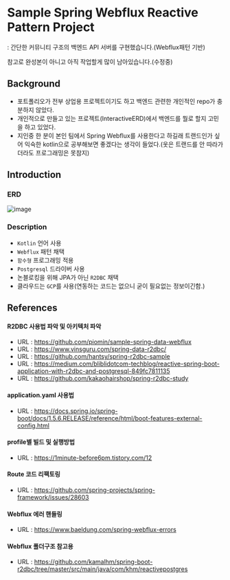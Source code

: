 
# Sample Spring Webflux Reactive Pattern Project
: 간단한 커뮤니티 구조의 백엔드 API 서버를 구현했습니다.(Webflux패턴 기반)

참고로 완성본이 아니고 아직 작업할게 많이 남아있습니다.(수정중)

## Background
- 포트폴리오가 전부 상업용 프로젝트이기도 하고 백엔드 관련한 개인적인 repo가 충분하지 않았다.
- 개인적으로 만들고 있는 프로젝트(InteractiveERD)에서 백엔드를 뭘로 할지 고민을 하고 있었다.
- 지인중 한 분이 본인 팀에서 Spring Webflux를 사용한다고 하길래 트랜드인가 싶어 익숙한 kotlin으로 공부해보면 좋겠다는 생각이 들었다.(옷은 트랜드를 안 따라가더라도 프로그래밍은 못참지)

## Introduction

### ERD 
![image](https://user-images.githubusercontent.com/37768791/192204542-0954ebb6-f386-4acf-9fd1-19338bbfc79b.png)
### Description
- `Kotlin` 언어 사용
- `Webflux` 패턴 채택
- `함수형` 프로그래밍 적용
- `Postgresql` 드라이버 사용
- 논블로킹을 위해 JPA가 아닌 `R2DBC` 채택
- 클라우드는 `GCP`를 사용(연동하는 코드는 없으니 굳이 필요없는 정보이긴함.)



## References

#### R2DBC 사용법 파악 및 아키텍처 파악
- URL : https://github.com/piomin/sample-spring-data-webflux
- URL : https://www.vinsguru.com/spring-data-r2dbc/
- URL : https://github.com/hantsy/spring-r2dbc-sample
- URL : https://medium.com/bliblidotcom-techblog/reactive-spring-boot-application-with-r2dbc-and-postgresql-849fc7811135
- URL : https://github.com/kakaohairshop/spring-r2dbc-study

#### application.yaml 사용법
- URL : https://docs.spring.io/spring-boot/docs/1.5.6.RELEASE/reference/html/boot-features-external-config.html

#### profile별 빌드 및 실행방법
- URL : https://1minute-before6pm.tistory.com/12

#### Route 코드 리팩토링
- URL : https://github.com/spring-projects/spring-framework/issues/28603

#### Webflux 에러 핸들링 
- URL : https://www.baeldung.com/spring-webflux-errors

#### Webflux 폴더구조 참고용
- URL : https://github.com/kamalhm/spring-boot-r2dbc/tree/master/src/main/java/com/khm/reactivepostgres

